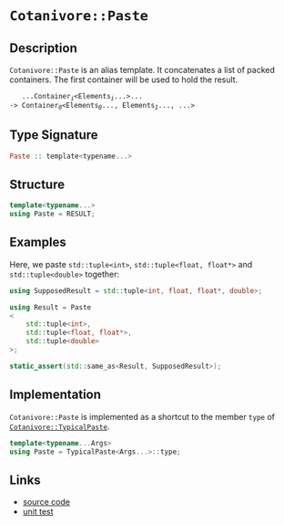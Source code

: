 <!-- Copyright 2024 Feng Mofan
SPDX-License-Identifier: Apache-2.0 -->

# `Cotanivore::Paste`

## Description

`Cotanivore::Paste` is an alias template. It concatenates a list of packed containers. The first container will be used to hold the result.
<pre><code>   ...Container<sub><i>i</i></sub>&lt;Elements<sub><i>i</i></sub>...&gt;...
-> Container<sub><i>0</i></sub>&lt;Elements<sub><i>0</i></sub>..., Elements<sub><i>1</i></sub>..., ...></code></pre>

## Type Signature

```Haskell
Paste :: template<typename...>
```

## Structure

```C++
template<typename...>
using Paste = RESULT;
```

## Examples

Here, we paste `std::tuple<int>`,  `std::tuple<float, float*>` and `std::tuple<double>` together:

```C++
using SupposedResult = std::tuple<int, float, float*, double>;

using Result = Paste
<
    std::tuple<int>, 
    std::tuple<float, float*>,
    std::tuple<double>
>;

static_assert(std::same_as<Result, SupposedResult>);
```

## Implementation

`Cotanivore::Paste` is implemented as a shortcut to the member `type` of [`Cotanivore::TypicalPaste`](./typical_paste.doc.md).

```C++
template<typename...Args>
using Paste = TypicalPaste<Args...>::type;
```

## Links

- [source code](../../../../conceptrodon/cotanivore/paste.hpp)
- [unit test](../../../../tests/unit/cotanivore/paste.test.hpp)
